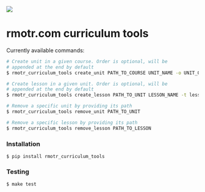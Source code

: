 <a href="https://travis-ci.org/rmotr/rmotr-curriculum-tools" target="_blank"><img src="https://travis-ci.org/rmotr/rmotr-curriculum-tools.svg"></a>

# rmotr.com curriculum tools

Currently available commands:

```bash
# Create unit in a given course. Order is optional, will be
# appended at the end by default
$ rmotr_curriculum_tools create_unit PATH_TO_COURSE UNIT_NAME -o UNIT_ORDER

# Create lesson in a given unit. Order is optional, will be
# appended at the end by default
$ rmotr_curriculum_tools create_lesson PATH_TO_UNIT LESSON_NAME -t lesson-type -o LESSON_ORDER

# Remove a specific unit by providing its path
$ rmotr_curriculum_tools remove_unit PATH_TO_UNIT

# Remove a specific lesson by providing its path
$ rmotr_curriculum_tools remove_lesson PATH_TO_LESSON
```

### Installation

`$ pip install rmotr_curriculum_tools`

### Testing

```bash
$ make test
```
